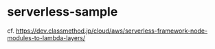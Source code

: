 # serverless-sample

cf. https://dev.classmethod.jp/cloud/aws/serverless-framework-node-modules-to-lambda-layers/
